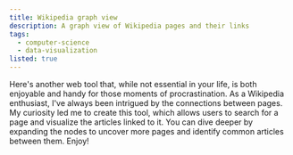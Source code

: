 ```yaml
---
title: Wikipedia graph view
description: A graph view of Wikipedia pages and their links
tags:
  - computer-science
  - data-visualization
listed: true
---
```


<script>
  import Graph from './wikipedia-graph-view/Graph.svelte';
</script>

  Here's another web tool that, while not essential in your life, is both enjoyable and handy for those moments of procrastination. As a Wikipedia enthusiast, I've always been intrigued by the connections between pages. My curiosity led me to create this tool, which allows users to search for a page and visualize the articles linked to it. You can dive deeper by expanding the nodes to uncover more pages and identify common articles between them. Enjoy!

<Graph />
